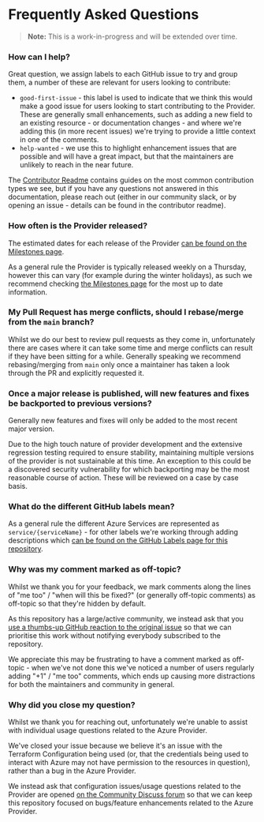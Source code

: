 # Frequently Asked Questions

> **Note:** This is a work-in-progress and will be extended over time.

### How can I help?

Great question, we assign labels to each GitHub issue to try and group them, a number of these are relevant for users looking to contribute:

* `good-first-issue` - this label is used to indicate that we think this would make a good issue for users looking to start contributing to the Provider. These are generally small enhancements, such as adding a new field to an existing resource - or documentation changes - and where we're adding this (in more recent issues) we're trying to provide a little context in one of the comments.
* `help-wanted` - we use this to highlight enhancement issues that are possible and will have a great impact, but that the maintainers are unlikely to reach in the near future.

The [Contributor Readme](../README.md) contains guides on the most common contribution types we see, but if you have any questions not answered in this documentation, please reach out (either in our community slack, or by opening an issue - details can be found in the contributor readme).

### How often is the Provider released?

The estimated dates for each release of the Provider [can be found on the Milestones page](https://github.com/hashicorp/terraform-provider-azurerm/milestones).

As a general rule the Provider is typically released weekly on a Thursday, however this can vary (for example during the winter holidays), as such we recommend checking [the Milestones page](https://github.com/hashicorp/terraform-provider-azurerm/milestones) for the most up to date information.

### My Pull Request has merge conflicts, should I rebase/merge from the `main` branch?

Whilst we do our best to review pull requests as they come in, unfortunately there are cases where it can take some time and merge conflicts can result if they have been sitting for a while. Generally speaking we recommend rebasing/merging from `main` only once a maintainer has taken a look through the PR and explicitly requested it.  

### Once a major release is published, will new features and fixes be backported to previous versions?

Generally new features and fixes will only be added to the most recent major version.

Due to the high touch nature of provider development and the extensive regression testing required to ensure stability, maintaining multiple versions of the provider is not sustainable at this time. An exception to this could be a discovered security vulnerability for which backporting may be the most reasonable course of action. These will be reviewed on a case by case basis.

### What do the different GitHub labels mean?

As a general rule the different Azure Services are represented as `service/{serviceName}` - for other labels we're working through adding descriptions which [can be found on the GitHub Labels page for this repository](https://github.com/hashicorp/terraform-provider-azurerm/labels).

### Why was my comment marked as off-topic?

Whilst we thank you for your feedback, we mark comments along the lines of "me too" / "when will this be fixed?" (or generally off-topic comments) as off-topic so that they're hidden by default.

As this repository has a large/active community, we instead ask that you [use a thumbs-up GitHub reaction to the original issue](https://blog.github.com/2016-03-10-add-reactions-to-pull-requests-issues-and-comments/) so that we can prioritise this work without notifying everybody subscribed to the repository.

We appreciate this may be frustrating to have a comment marked as off-topic - when we've not done this we've noticed a number of users regularly adding "+1" / "me too" comments, which ends up causing more distractions for both the maintainers and community in general.

### Why did you close my question?

Whilst we thank you for reaching out, unfortunately we're unable to assist with individual usage questions related to the Azure Provider.

We've closed your issue because we believe it's an issue with the Terraform Configuration being used (or, that the credentials being used to interact with Azure may not have permission to the resources in question), rather than a bug in the Azure Provider.

We instead ask that configuration issues/usage questions related to the Provider are opened [on the Community Discuss forum](https://discuss.hashicorp.com) so that we can keep this repository focused on bugs/feature enhancements related to the Azure Provider.

